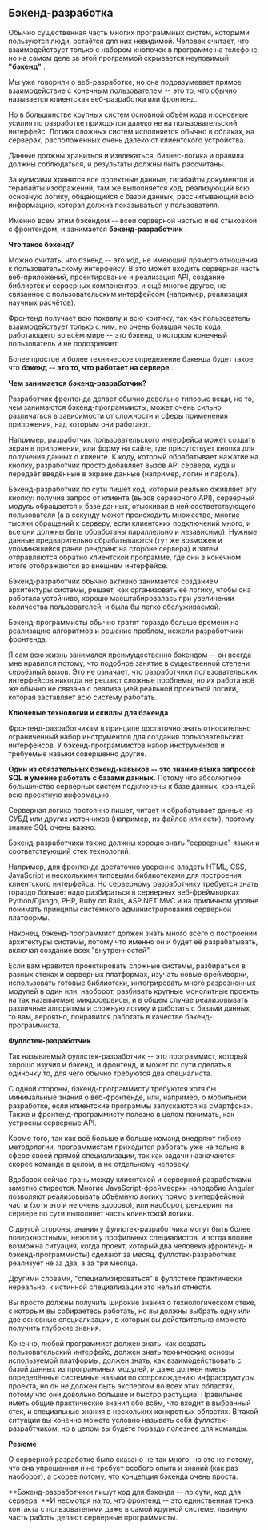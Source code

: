 ## Бэкенд-разработка

Обычно существенная часть многих программных систем, которыми пользуются люди, остаётся для них невидимой. Человек считает, что взаимодействует только с набором кнопочек в программе на телефоне, но на самом деле за этой программой скрывается неуловимый  **"бэкенд"** .

Мы уже говорили о веб-разработке, но она подразумевает прямое взаимодействие с конечным пользователем -- это то, что обычно называется клиентская веб-разработка или фронтенд.

Но в большинстве крупных систем основной объём кода и основные усилия по разработке приходятся далеко не на пользовательский интерфейс. Логика сложных систем исполняется обычно в облаках, на серверах, расположенных очень далеко от клиентского устройства.

Данные должны храниться и извлекаться, бизнес-логика и правила должны соблюдаться, и результаты должны быть рассчитаны.

За кулисами хранятся все проектные данные, гигабайты документов и терабайты изображений, там же выполняется код, реализующий всю основную логику, общающийся с базой данных, рассчитывающий всю информацию, которая должна показываться у пользователя.

Именно всем этим бэкендом -- всей серверной частью и её стыковкой с фронтендом, и занимается  **бэкенд-разработчик** .

**Что такое бэкенд?**

Можно считать, что бэкенд -- это код, не имеющий прямого отношения к пользовательскому интерфейсу. В это может входить серверная часть веб-приложений, проектирование и реализация API, создание библиотек и серверных компонентов, и ещё многое другое, не связанное с пользовательским интерфейсом (например, реализация научных расчётов).

Фронтенд получает всю похвалу и всю критику, так как пользователь взаимодействует только с ним, но очень большая часть кода, работающего во всём мире -- это бэкенд, о котором конечный пользователь и не подозревает.

Более простое и более техническое определение бэкенда будет такое, что  **бэкенд -- это то, что работает на сервере** .

**Чем занимается бэкенд-разработчик?**

Разработчик фронтенда делает обычно довольно типовые вещи, но то, чем занимаются бэкенд-программисты, может очень сильно различаться в зависимости от сложности и сферы применения приложения, над которым они работают.

Например, разработчик пользовательского интерфейса может создать экран в приложении, или форму на сайте, где присутствует кнопка для получения данных о клиенте. К коду, который обрабатывает нажатие на кнопку, разработчик просто добавляет вызов API сервера, куда и передаёт введённые в экране данные (например, логин и пароль).

Бэкенд-разработчик по сути пишет код, который реально оживляет эту кнопку: получив запрос от клиента (вызов серверного API), серверный модуль обращается к базе данных, отыскивая в ней соответствующего пользователя (а в секунду может происходить множество, многие тысячи обращений к серверу, если клиентских подключений много, и все они должны быть обработаны параллельно и независимо). Нужные данные предварительно обрабатываются (тут же возможен и упоминашийся ранее рендринг на стороне сервера) и затем отправляются обратно клиентской программе, где они в конечном итоге отображаются во внешнем интерфейсе.

Бэкенд-разработчик обычно активно занимается созданием архитектуры системы, решает, как организовать её логику, чтобы она работала устойчиво, хорошо масштабировалась при увеличении количества пользователей, и была бы легко обслуживаемой.

Бэкенд-программисты обычно тратят гораздо больше времени на реализацию алгоритмов и решение проблем, нежели разработчики фронтенда.

Я сам всю жизнь занимался преимущественно бэкендом -- он всегда мне нравился потому, что подобное занятие в существенной степени серьёзный вызов. Это не означает, что разработчики пользовательских интерфейсов никогда не решают сложные проблемы, но их работа всё же обычно не связана с реализацией реальной проектной логики, которая заставляет всю систему работать.

**Ключевые технологии и скиллы для бэкенда**

Фронтенд-разработчикам в принципе достаточно знать относительно ограниченный набор инструментов для создания пользовательских интерфейсов. У бэкенд-программистов набор инструментов и требуемые навыки совершенно другие.

**Один из обязательных бэкенд-навыков -- это знание языка запросов SQL и умение работать с базами данных.** Потому что абсолютное большинство серверных систем подключены к базе данных, хранящей всю проектную информацию.

Серверная логика постоянно пишет, читает и обрабатывает данные из СУБД или других источников (например, из файлов или сети), поэтому знание SQL очень важно.

Бэкенд-разработчики также должны хорошо знать "серверные" языки и соответствующий стек технологий.

Например, для фронтенда достаточно уверенно владеть HTML, CSS, JavaScript и несколькими типовыми библиотеками для построения клиентского интерфейса. Но серверному разработчику требуется знать гораздо больше: надо разбираться в серверных веб-фреймворках Python/Django, PHP, Ruby on Rails, ASP.NET MVC и на приличном уровне понимать принципы системного администрирования серверной платформы.

Наконец, бэкенд-программист должен знать много всего о построении архитектуры системы, потому что именно он и будет её разрабатывать, включая создание всех "внутренностей".

Если вам нравится проектировать сложные системы, разбираться в разных стеках и серверных платформах, изучать новые фреймворки, использовать готовые библиотеки, интегрировать много разрозненных модулей в один или, наоборот, разбивать крупные монолитные проекты на так называемые микросервисы, и в общем случае реализовывать различные алгоритмы и сложную логику и работать с базами данных, то вам, вероятно, понравится работать в качестве бэкенд-программиста.

**Фуллстек-разработчик**

Так называемый фуллстек-разработчик -- это программист, который хорошо изучил и бэкенд, и фронтенд, и может по сути сделать в одиночку то, для чего обычно требуются два специалиста.

С одной стороны, бэкенд-программисту требуются хотя бы минимальные знания о веб-фронтенде, или, например, о мобильной разработке, если клиентские программы запускаются на смартфонах. Также и фронтенд-программисту полезно в целом понимать, как устроены серверные API.

Кроме того, так как всё больше и больше команд внедряют гибкие методологии, программистам приходится работать уже не только в сфере своей прямой специализации, так как задачи назначаются скорее команде в целом, а не отдельному человеку.

Вдобавок сейчас грань между клиентской и серверной разработками заметно стирается. Многие JavaScript-фреймворки наподобие Angular позволяют реализовывать объёмную логику прямо в интерфейсной части (хотя это и не очень здорово), или наоборот, рендеринг на сервере по сути выполняет часть клиентской логики.

С другой стороны, знания у фуллстек-разработчика могут быть более поверхностными, нежели у профильных специалистов, и тогда вполне возможна ситуация, когда проект, который два человека (фронтенд- и бэкенд-программисты) сделают за месяц, фуллстек-разработчик реализует не за два, а за три месяца.

Другими словами, "специализироваться" в фуллстеке практически нереально, к истинной специализации это нельзя отнести.

Вы просто должны получить широкие знания о технологическом стеке, с которым вы собираетесь работать, но вы должны выбрать одну или две основные специализации, в которых вы действительно сможете получить глубокие знания.

Конечно, любой программист должен знать, как создать пользовательский интерфейс, должен знать технические основы используемой платформы, должен знать, как взаимодействовать с базой данных из программных модулей, и даже должен иметь определённые системные навыки по сопровождению инфраструктуры проекта, но он не должен быть экспертом во всех этих областях, потому что они довольно большие и быстро растущие. Правильнее иметь общие практические знания обо всём, что входит в выбранный стек, и специальные знания в нескольких конкретных областях. В такой ситуации вы конечно можете условно называть себя фуллстек-разрабтчиком, но в целом вы будете гораздо полезнее для команды.

**Резюме**

О серверной разработке было сказано не так много, но это не потому, что она упрощенная и не требует особого опыта и знаний (как раз наоборот), а скорее потому, что концепция бэкенда очень проста.

**Бэкенд-разработчики пишут код для бэкенда -- по сути, код для сервера.
**И несмотря на то, что фронтенд -- это единственная точка контакта с пользователями даже в самой крупной системе, львиную часть работы делают серверные программисты.
